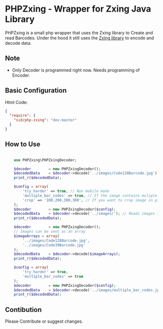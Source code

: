 PHPZxing - Wrapper for Zxing Java Library
===========================================
PHPZxing is a small php wrapper that uses the Zxing library to Create and read Barcodes.
Under the hood it still uses the [Zxing library](https://github.com/zxing/zxing) to encode and decode data.

Note
--------------------
* Only Decoder is programmed right now. Needs programming of Encoder.

Basic Configuration
--------------------

Html Code:

```json
{  
  "require": {
    "sid/php-zxing": "dev-master"
  }
}
```

How to Use
----------
```php
    
    use PHPZxing\PHPZxingDecoder;

    $decoder        = new PHPZxingDecoder();
    $decodedData    = $decoder->decode('../images/Code128Barcode.jpg');
    print_r($decodedData);

    $config = array(
        'try_harder' => true, // Non mobile mode
        'multiple_bar_codes' => true, // If the image contains muliple bar codes
        'crop' => '100,200,300,300', // If you want to crop image in pixels
    );
    $decoder        = new PHPZxingDecoder($config);
    $decodedData    = $decoder->decode('../images/'); // Reads images in complete directory
    print_r($decodedData);

    $decoder        = new PHPZxingDecoder();
    // Images can be sent as an array
    $imageArrays = array(
        '../images/Code128Barcode.jpg',
        '../images/Code39Barcode.jpg'
    );
    $decodedData    = $decoder->decode($imageArrays);
    print_r($decodedData);

    $config = array(
        'try_harder' => true,
        'multiple_bar_codes' => true
    );
    $decoder        = new PHPZxingDecoder($config);
    $decodedData    = $decoder->decode('../images/multiple_bar_codes.jpg');
    print_r($decodedData);
```

Contibution
--------------------
Please Contribute or suggest changes.